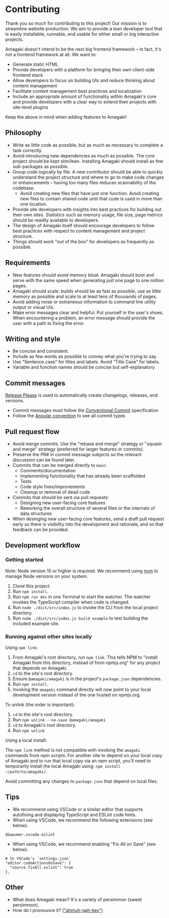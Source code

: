 # Contributing

Thank you so much for contributing to this project! Our mission is to streamline
website production. We aim to provide a lean developer tool that is easily
installable, runnable, and usable for either small or big interactive projects.

Amagaki doesn't intend to be the next big frontend framework – in fact, it's not
a frontend framework at all. We want to:

- Generate static HTML
- Provide developers with a platform for bringing their own client-side frontend
  stack
- Allow developers to focus on building UIs and reduce thinking about content
  management
- Facilitate content management best practices and localization
- Include an appropriate amount of functionality within Amagaki's core and
  provide developers with a clear way to extend their projects with site-level
  plugins

Keep the above in mind when adding features to Amagaki!

## Philosophy

- Write as little code as possible, but as much as necessary to complete a task
  correctly.
- Avoid introducing new dependencies as much as possible. The core project
  should be kept slim/lean. Installing Amagaki should install as few
  sub-packages as possible.
- Group code logically by file. A new contributor should be able to quickly
  understand the project structure and where to go to make code changes or
  enhancements – having too many files reduces scannability of the codebase.
  - Avoid creating new files that have just one function. Avoid creating new
    files to contain shared code until that code is used in more than one
    location.
- Provide site developers with insights into best practices for building out
  their own sites. Statistics such as memory usage, file size, page metrics
  should be readily available to developers.
- The design of Amagaki itself should encourage developers to follow best
  practices with respect to content management and project structure.
- Things should work "out of the box" for developers as frequently as possible.

## Requirements

- New features should avoid memory bloat. Amagaki should boot and serve with the
  same speed when generating just one page to one million pages.
- Amagaki should scale: builds should be as fast as possible, use as little
  memory as possible and scale to at least tens of thousands of pages.
- Avoid adding noise or extraneous information to command line utility output or
  visual UIs.
- Make error messages clear and helpful. Put yourself in the user's shoes. When
  encountering a problem, an error message should provide the user with a path
  to fixing the error.

## Writing and style

- Be concise and consistent.
- Include as few words as possible to convey what you're trying to say.
- Use "Sentence case" for titles and labels. Avoid "Title Case" for labels.
- Variable and function names should be concise but self-explanatory.

## Commit messages

[Release Please](https://github.com/googleapis/release-please) is used to
automatically create changelogs, releases, and versions.

- Commit messages must follow the [Conventional
  Commit](https://www.conventionalcommits.org/en/v1.0.0/) specification
- Follow the [Angular
  convention](https://github.com/angular/angular/blob/22b96b9/CONTRIBUTING.md#type)
  to see all commit types

## Pull request flow

- Avoid merge commits. Use the "rebase and merge" strategy or "squash and merge"
  strategy (preferred for larger features or commits).
- Preserve the PR# in commit message subjects so the relevant discussion can be
  found later.
- Commits that can be merged directly to `main`:
  - Comments/documentation
  - Implementing functionality that has already been scaffolded
  - Tests
  - Code style fixes/improvements
  - Cleanup or removal of dead code
- Commits that should be sent via pull requests:
  - Designing new user-facing core features
  - Reworking the overall structure of several files or the internals of data structures
- When desinging new user-facing core features, send a draft pull request early
  so there is visibility into the development and rationale, and so that
  feedback can be provided.

## Development workflow

### Getting started

Note: Node version 10 or higher is required. We recommend using
[nvm](https://github.com/nvm-sh/nvm#installing-and-updating) to manage Node
versions on your system.

1. Clone this project.
2. Run `npm install`.
3. Run `npm run dev` in one Terminal to start the watcher. The watcher invokes
   the TypeScript compiler when code is changed.
4. Run `node ./dist/src/index.js` to invoke the CLI from the local project
   directory.
5. Run `node ./dist/src/index.js build example` to test building the included
   example site.

### Running against other sites locally

Using `npm link`:

1. From Amagaki's root directory, run `npm link`. This tells NPM to "install
   Amagaki from this directory, instead of from npmjs.org" for any project that
   depends on Amagaki.
2. `cd` to the site's root directory.
3. Ensure `@amagaki/amagaki` is in the project's `package.json` dependencies.
4. Run `npm install`.
5. Invoking the `amagaki` command directly will now point to your local development
   version instead of the one hosted on npmjs.org.

To unlink (the order is important):

1. `cd` to the site's root directory.
2. Run `npm unlink --no-save @amagaki/amagaki`
3. `cd` to Amagaki's root directory.
4. Run `npm unlink`

Using a local install:

The `npm link` method is not compatible with invoking the `amagaki` commands
from npm scripts. For another site to depend on your local copy of Amagaki and
to run that local copy via an npm script, you'll need to temporarily install the
local Amagaki using: `npm install ~/path/to/amagaki/`.

Avoid committing any changes to `package.json` that depend on local files.

## Tips

- We recommend using VSCode or a similar editor that supports autofixing and
  displaying TypeScript and ESLint code hints.
- When using VSCode, we recommend the following extensions (see below).

```
dbaeumer.vscode-eslint
```

- When using VSCode, we recommend enabling "Fix All on Save" (see below).

```
# In VSCode's `settings.json`
"editor.codeActionsOnSave": {
  "source.fixAll.eslint": true
},
```

## Other

- What does Amagaki mean? It's a variety of persimmon (sweet persimmon).
- How do I pronounce it? [("ahmuh-gah-key")](https://eng.ichacha.net/pronounce/amagaki.html)
